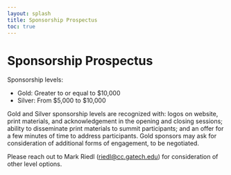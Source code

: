 ```yaml
---
layout: splash
title: Sponsorship Prospectus
toc: true
---
```


<h1>Sponsorship Prospectus</h1>

Sponsorship levels:

- Gold: Greater to or equal to $10,000
- Silver: From $5,000 to $10,000

Gold and Silver sponsorship levels are recognized with: logos on website, print materials, and acknowledgement in the opening and closing sessions; ability to disseminate print materials to summit participants; and an offer for a few minutes of time to address participants. Gold sponsors may ask for consideration of additional forms of engagement, to be negotiated.  

Please reach out to Mark Riedl (riedl@cc.gatech.edu) for consideration of other level options.
